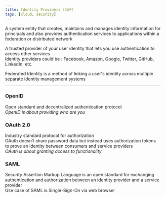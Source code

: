 ```yaml
---
title: Identity Providers (IdP)
tags: [cloud, security]
---
```


A system entity that creates, maintains and manages identity information for principals and also provides authentication services to applications within a federation or distributed network

A trusted provider of your user identity that lets you use authentication to access other services  
Identity providers could be : Facebook, Amazon, Google, Twitter, GitHub, LinkedIn, etc.

Federated Identity is a method of linking a user's identity across multiple separate identity management systems

---

### OpenID

Open standard and decentralized authentication protocol  
*OpenID is about providing who are you*

### OAuth 2.0

Industry standard protocol for authorization  
OAuth doesn't share password data but instead uses authorization tokens to prove an identity between consumers and service providers  
*OAuth is about granting access to functionality*

### SAML

Security Assertion Markup Language is an open standard for exchanging authentication and authorization between an identity provider and a service provider  
Use case of SAML is Single-Sign-On via web browser